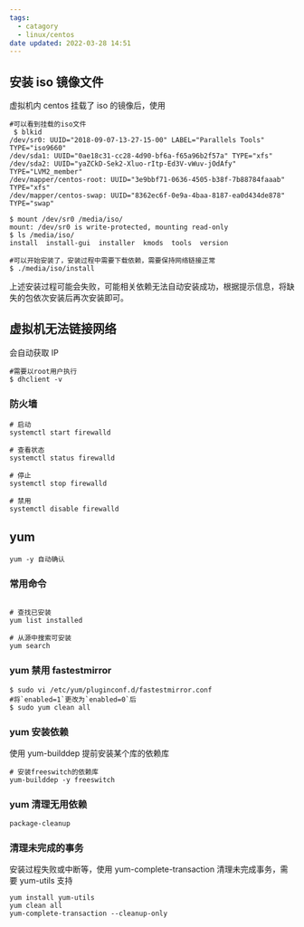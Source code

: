```yaml
---
tags:
  - catagory
  - linux/centos
date updated: 2022-03-28 14:51
---
```


## 安装 iso 镜像文件

虚拟机内 centos 挂载了 iso 的镜像后，使用

```shell
#可以看到挂载的iso文件
 $ blkid
/dev/sr0: UUID="2018-09-07-13-27-15-00" LABEL="Parallels Tools" TYPE="iso9660"
/dev/sda1: UUID="0ae18c31-cc28-4d90-bf6a-f65a96b2f57a" TYPE="xfs"
/dev/sda2: UUID="yaZCkD-Sek2-Xluo-rItp-Ed3V-vWuv-jOdAfy" TYPE="LVM2_member"
/dev/mapper/centos-root: UUID="3e9bbf71-0636-4505-b38f-7b88784faaab" TYPE="xfs"
/dev/mapper/centos-swap: UUID="8362ec6f-0e9a-4baa-8187-ea0d434de878" TYPE="swap"

$ mount /dev/sr0 /media/iso/
mount: /dev/sr0 is write-protected, mounting read-only
$ ls /media/iso/
install  install-gui  installer  kmods  tools  version

#可以开始安装了，安装过程中需要下载依赖，需要保持网络链接正常
$ ./media/iso/install
```

上述安装过程可能会失败，可能相关依赖无法自动安装成功，根据提示信息，将缺失的包依次安装后再次安装即可。

## 虚拟机无法链接网络

会自动获取 IP

```shell
#需要以root用户执行
$ dhclient -v
```

### 防火墙

```shell
# 启动
systemctl start firewalld

# 查看状态
systemctl status firewalld

# 停止
systemctl stop firewalld

# 禁用
systemctl disable firewalld
```

## yum

```ad-tip
yum -y 自动确认
```

### 常用命令

```shell

# 查找已安装
yum list installed

# 从源中搜索可安装
yum search
```

### yum 禁用 fastestmirror

```shell
$ sudo vi /etc/yum/pluginconf.d/fastestmirror.conf
#将`enabled=1`更改为`enabled=0`后
$ sudo yum clean all
```

### yum 安装依赖

使用 yum-builddep 提前安装某个库的依赖库

```shell
# 安装freeswitch的依赖库
yum-builddep -y freeswitch
```

### yum 清理无用依赖

```shell
package-cleanup
```

### 清理未完成的事务

安装过程失败或中断等，使用 yum-complete-transaction 清理未完成事务，需要 yum-utils 支持

```shell
yum install yum-utils
yum clean all
yum-complete-transaction --cleanup-only
```
